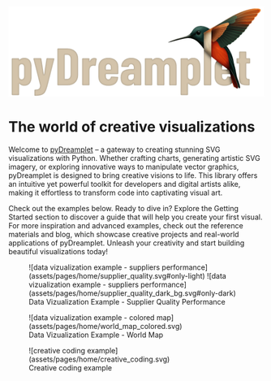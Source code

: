 ![Logo](assets/pyDreamplet_logo.png)

# The world of creative visualizations

Welcome to [pyDreamplet](https://pypi.org/project/pydreamplet/) – a gateway to creating stunning SVG visualizations with Python. Whether crafting charts, generating artistic SVG imagery, or exploring innovative ways to manipulate vector graphics, pyDreamplet is designed to bring creative visions to life. This library offers an intuitive yet powerful toolkit for developers and digital artists alike, making it effortless to transform code into captivating visual art.

Check out the examples below. Ready to dive in? Explore the Getting Started section to discover a guide that will help you create your first visual. For more inspiration and advanced examples, check out the reference materials and blog, which showcase creative projects and real-world applications of pyDreamplet. Unleash your creativity and start building beautiful visualizations today!

<figure markdown="span">
  ![data vizualization example - suppliers performance](assets/pages/home/supplier_quality.svg#only-light)
  ![data vizualization example - suppliers performance](assets/pages/home/supplier_quality_dark_bg.svg#only-dark)
  <figcaption>Data Vizualization Example - Supplier Quality Performance</figcaption>
</figure>

<figure markdown="span">
  ![data vizualization example - colored map](assets/pages/home/world_map_colored.svg)
  <figcaption>Data Vizualization Example - World Map</figcaption>
</figure>

<figure markdown="span">
  ![creative coding example](assets/pages/home/creative_coding.svg)
  <figcaption>Creative coding example</figcaption>
</figure>
